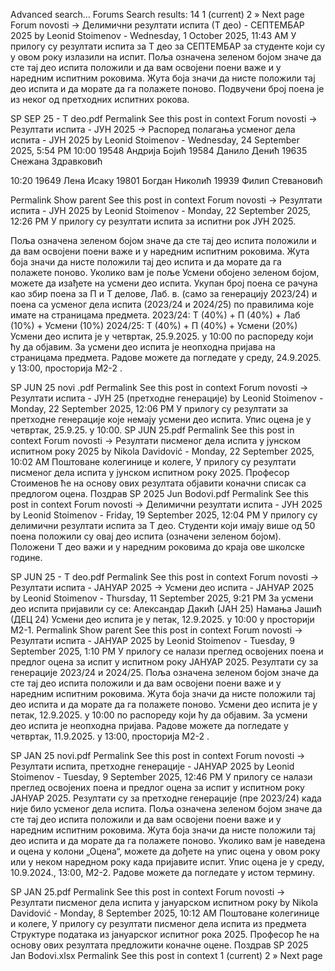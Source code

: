 Advanced search...
Forums
Search results: 14
1
(current)
2
»
Next page
Forum novosti -> Делимични резултати испита (Т део) - СЕПТЕМБАР 2025
by Leonid Stoimenov - Wednesday, 1 October 2025, 11:43 AM
У прилогу су резултати испита за Т део за СЕПТЕМБАР за студенте који су у овом року излазили на испит.
Поља означена зеленом бојом значе да сте тај део испита положили и да вам освојени поени важе и у наредним испитним роковима. Жута боја значи да нисте положили тај део испита и да морате да га полажете поново.
Подвучени број поена је из неког од претходних испитних рокова.

SP SEP 25 - T deo.pdf
Permalink
See this post in context
Forum novosti -> Резултати испита - ЈУН 2025 -> Распоред полагања усменог дела испита - ЈУН 2025
by Leonid Stoimenov - Wednesday, 24 September 2025, 5:54 PM
10:00
19548 Андрија Бојић
19584 Данило Денић
19635 Снежана Здравковић

10:20
19649 Лена Исаку
19801 Богдан Николић
19939 Филип Стевановић

Permalink
Show parent
See this post in context
Forum novosti -> Резултати испита - ЈУН 2025
by Leonid Stoimenov - Monday, 22 September 2025, 12:26 PM
У прилогу су резултати испита за испитни рок ЈУН 2025.

Поља означена зеленом бојом значе да сте тај део испита положили и да вам освојени поени важе и у наредним испитним роковима.
Жута боја значи да нисте положили тај део испита и да морате да га полажете поново.
Уколико вам је поље Усмени обојено зеленом бојом, можете да изађете на усмени део испита.
Укупан број поена се рачуна као збир поена за П и Т делове, Лаб. в. (само за генерацију 2023/24) и поена са усменог дела испита (2023/24 и 2024/25) по правилима које имате на страницама предмета.
2023/24: Т (40%) + П (40%) + Лаб (10%) + Усмени (10%)
2024/25: Т (40%) + П (40%) + Усмени (20%)
Усмени део испита је у четвртак, 25.9.2025. у 10:00 по распореду који ћу да објавим. За усмени део испита је неопходна пријава на страницама предмета. 
Радове можете да погледате у среду, 24.9.2025. у 13:00, просторија М2-2 .

SP JUN 25 novi .pdf
Permalink
See this post in context
Forum novosti -> Резултати испита - ЈУН 25 (претходне генерације)
by Leonid Stoimenov - Monday, 22 September 2025, 12:06 PM
У прилогу су резултати за претходне генерације које немају усмени део испита.
Упис оцена је у четвртак, 25.9.25. у 10:00.
SP JUN 25.pdf
Permalink
See this post in context
Forum novosti -> Резултати писменог дела испита у јунском испитном року 2025
by Nikola Davidović - Monday, 22 September 2025, 10:02 AM
Поштоване колегинице и колеге, 
У прилогу су резултати писменог дела испита у јунском испитном року 2025. Професор Стоименов ће на основу ових резултата објавити коначни списак са предлогом оцена.
Поздрав
SP 2025 Jun Bodovi.pdf
Permalink
See this post in context
Forum novosti -> Делимични резултати испита - ЈУН 2025
by Leonid Stoimenov - Friday, 19 September 2025, 12:04 PM
У прилогу су делимични резултати испита за Т део. 
Студенти који имају више од 50 поена положили су овај део испита (означени зеленом бојом). 
Положени Т део важи и у наредним роковима до краја ове школске године.

SP JUN 25 - T deo.pdf
Permalink
See this post in context
Forum novosti -> Резултати испита - ЈАНУАР 2025 -> Усмени део испита - ЈАНУАР 2025
by Leonid Stoimenov - Thursday, 11 September 2025, 9:21 PM
За усмени део испита пријавили су се:
Александар Дакић (ЈАН 25)
Намања Јашић (ДЕЦ 24)
Усмени део испита је у петак, 12.9.2025. у 10:00 у просторији М2-1.
Permalink
Show parent
See this post in context
Forum novosti -> Резултати испита - ЈАНУАР 2025
by Leonid Stoimenov - Tuesday, 9 September 2025, 1:10 PM
У прилогу се налази преглед освојених поена и предлог оцена за испит у испитном року ЈАНУАР 2025.
Резултати су за генерације 2023/24 и 2024/25. 
Поља означена зеленом бојом значе да сте тај део испита положили и да вам освојени поени важе и у наредним испитним роковима. Жута боја значи да нисте положили тај део испита и да морате да га полажете поново.
Усмени део испита је у петак, 12.9.2025. у 10:00 по распореду који ћу да објавим. За усмени део испита је неопходна пријава. 
Радове можете да погледате у четвртак, 11.9.2025. у 13:00, просторија М2-2 .



SP JAN 25 novi.pdf
Permalink
See this post in context
Forum novosti -> Резултати испита, претходне генерације - ЈАНУАР 2025
by Leonid Stoimenov - Tuesday, 9 September 2025, 12:46 PM
У прилогу се налази преглед освојених поена и предлог оцена за испит у испитном року ЈАНУАР 2025.
Резултати су за претходне генерације (пре 2023/24) када није било усменог дела испита.
Поља означена зеленом бојом значе да сте тај део испита положили и да вам освојени поени важе и у наредним испитним роковима. Жута боја значи да нисте положили тај део испита и да морате да га полажете поново.
Уколико вам је наведена и оцена у колони „Оцена“, можете да дођете на упис оцена у овом року или у неком наредном року када пријавите испит.
Упис оцена је у среду, 10.9.2024., 13:00, М2-2.
Радове можете да погледате у истом термину.

SP JAN 25.pdf
Permalink
See this post in context
Forum novosti -> Резултати писменог дела испита у јануарском испитном року
by Nikola Davidović - Monday, 8 September 2025, 10:12 AM
Поштоване колегинице и колеге,
У прилогу су резултати писменог дела испита из предмета Структуре података из јануарског испитног рока 2025. Професор ће на основу ових резултата предложити коначне оцене.
Поздрав
SP 2025 Jan Bodovi.xlsx
Permalink
See this post in context
1
(current)
2
»
Next page